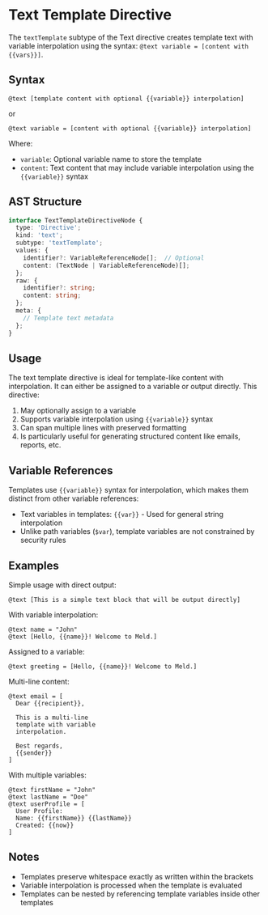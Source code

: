 # Text Template Directive

The `textTemplate` subtype of the Text directive creates template text with variable interpolation using the syntax: `@text variable = [content with {{vars}}]`.

## Syntax

```
@text [template content with optional {{variable}} interpolation]
```

or

```
@text variable = [content with optional {{variable}} interpolation]
```

Where:
- `variable`: Optional variable name to store the template
- `content`: Text content that may include variable interpolation using the `{{variable}}` syntax

## AST Structure

```typescript
interface TextTemplateDirectiveNode {
  type: 'Directive';
  kind: 'text';
  subtype: 'textTemplate';
  values: {
    identifier?: VariableReferenceNode[];  // Optional
    content: (TextNode | VariableReferenceNode)[];
  };
  raw: {
    identifier?: string;
    content: string;
  };
  meta: {
    // Template text metadata
  };
}
```

## Usage

The text template directive is ideal for template-like content with interpolation. It can either be assigned to a variable or output directly. This directive:

1. May optionally assign to a variable
2. Supports variable interpolation using `{{variable}}` syntax
3. Can span multiple lines with preserved formatting
4. Is particularly useful for generating structured content like emails, reports, etc.

## Variable References

Templates use `{{variable}}` syntax for interpolation, which makes them distinct from other variable references:
- Text variables in templates: `{{var}}` - Used for general string interpolation
- Unlike path variables (`$var`), template variables are not constrained by security rules

## Examples

Simple usage with direct output:
```
@text [This is a simple text block that will be output directly]
```

With variable interpolation:
```
@text name = "John"
@text [Hello, {{name}}! Welcome to Meld.]
```

Assigned to a variable:
```
@text greeting = [Hello, {{name}}! Welcome to Meld.]
```

Multi-line content:
```
@text email = [
  Dear {{recipient}},
  
  This is a multi-line
  template with variable
  interpolation.
  
  Best regards,
  {{sender}}
]
```

With multiple variables:
```
@text firstName = "John"
@text lastName = "Doe"
@text userProfile = [
  User Profile:
  Name: {{firstName}} {{lastName}}
  Created: {{now}}
]
```

## Notes

- Templates preserve whitespace exactly as written within the brackets
- Variable interpolation is processed when the template is evaluated
- Templates can be nested by referencing template variables inside other templates